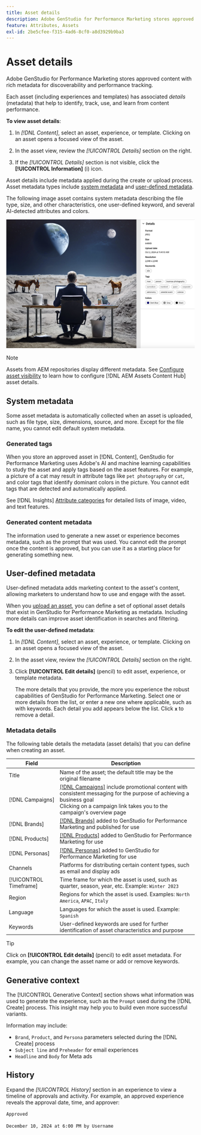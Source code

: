 ```yaml
---
title: Asset details
description: Adobe GenStudio for Performance Marketing stores approved content with rich metadata for searchability and performance tracking.
feature: Attributes, Assets
exl-id: 2be5cfee-f315-4ad6-8cf0-a8d3929b9ba3
---
```

# Asset details

Adobe GenStudio for Performance Marketing stores approved content with rich metadata for discoverability and performance tracking.

Each asset (including experiences and templates) has associated _details_ (metadata) that help to identify, track, use, and learn from content performance.

**To view asset details**:

1. In _[!DNL Content]_, select an asset, experience, or template. Clicking on an asset opens a focused view of the asset.

1. In the asset view, review the _[!UICONTROL Details]_ section on the right.

1. If the _[!UICONTROL Details]_ section is not visible, click the **[!UICONTROL Information]** (i) icon.

Asset details include metadata applied during the create or upload process. Asset metadata types include [system metadata](#system-metadata) and [user-defined metadata](#user-defined-metadata).

The following image asset contains system metadata describing the file type, size, and other characteristics, one user-defined keyword, and several AI-detected attributes and colors.

![details of an asset with multiple tags](/help/assets/content-asset-details.png)

>[!NOTE]
>
>Assets from AEM repositories display different metadata. See [Configure asset visibility](connect-aem-repo.md#step-4-configure-asset-visibility) to learn how to configure [!DNL AEM Assets Content Hub] asset details.

## System metadata

Some asset metadata is automatically collected when an asset is uploaded, such as file type, size, dimensions, source, and more. Except for the file name, you cannot edit default system metadata.

### Generated tags

When you store an approved asset in [!DNL Content], GenStudio for Performance Marketing uses Adobe's AI and machine learning capabilities to study the asset and apply tags based on the asset features. For example, a picture of a cat may result in attribute tags like `pet photography` or `cat`, and color tags that identify dominant colors in the picture. You cannot edit tags that are detected and automatically applied.

See [!DNL Insights] [Attribute categories](/help/user-guide/insights/attributes.md#categories) for detailed lists of image, video, and text features.

### Generated content metadata

The information used to generate a new asset or experience becomes metadata, such as the prompt that was used. You cannot edit the prompt once the content is approved, but you can use it as a starting place for generating something new.

## User-defined metadata

User-defined metadata adds marketing context to the asset's content, allowing marketers to understand how to use and engage with the asset.

When you [upload an asset](/help/user-guide/content/manage-assets.md#add-assets), you can define a set of optional asset details that exist in GenStudio for Performance Marketing as metadata. Including more details can improve asset identification in searches and filtering.

**To edit the user-defined metadata**:

1. In _[!DNL Content]_, select an asset, experience, or template. Clicking on an asset opens a focused view of the asset.

1. In the asset view, review the _[!UICONTROL Details]_ section on the right.

1. Click **[!UICONTROL Edit details]** (pencil) to edit asset, experience, or template metadata.

   The more details that you provide, the more you experience the robust capabilities of GenStudio for Performance Marketing. Select one or more details from the list, or enter a new one where applicable, such as with keywords. Each detail you add appears below the list. Click **`x`** to remove a detail.

### Metadata details

The following table details the metadata (asset details) that you can define when creating an asset.

| Field          | Description |
| -------------- | ----------- |
| Title          | Name of the asset; the default title may be the original filename |
| [!DNL Campaigns]| [[!DNL Campaigns]](/help/user-guide/campaigns/overview.md) include promotional content with consistent messaging for the purpose of achieving a business goal<br>Clicking on a campaign link takes you to the campaign's overview page |
| [!DNL Brands]  | [[!DNL Brands]](/help/user-guide/guidelines/brands.md) added to GenStudio for Performance Marketing and published for use |
| [!DNL Products]| [[!DNL Products]](/help/user-guide/guidelines/products.md) added to GenStudio for Performance Marketing for use |
| [!DNL Personas]| [[!DNL Personas]](/help/user-guide/guidelines/personas.md) added to GenStudio for Performance Marketing for use |
| Channels       | Platforms for distributing certain content types, such as email and display ads |
| [!UICONTROL Timeframe] | Time frame for which the asset is used, such as quarter, season, year, etc. Example: `Winter 2023` |
| Region         | Regions for which the asset is used. Examples: `North America`, `APAC`, `Italy` |
| Language       | Languages for which the asset is used. Example: `Spanish` |
| Keywords       | User-defined keywords are used for further identification of asset characteristics and purpose |

>[!TIP]
>
>Click on **[!UICONTROL Edit details]** (pencil) to edit asset metadata. For example, you can change the asset name or add or remove keywords.

## Generative context

The [!UICONTROL Generative Context] section shows what information was used to generate the experience, such as the `Prompt` used during the [!DNL Create] process. This insight may help you to build even more successful variants.

Information may include:

- `Brand`, `Product`, and `Persona` parameters selected during the [!DNL Create] process
- `Subject line` and `Preheader` for email experiences
- `Headline` and `Body` for Meta ads

## History

Expand the _[!UICONTROL History]_ section in an experience to view a timeline of approvals and activity. For example, an approved experience reveals the approval date, time, and approver:

```
Approved

December 10, 2024 at 6:00 PM by Username
```
